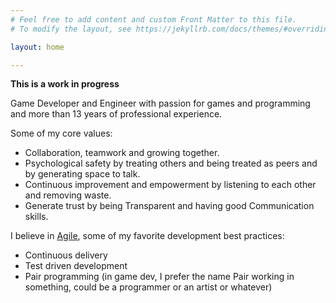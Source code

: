 ```yaml
---
# Feel free to add content and custom Front Matter to this file.
# To modify the layout, see https://jekyllrb.com/docs/themes/#overriding-theme-defaults

layout: home

---
```


**This is a work in progress**

<!-- The idea here is to show who am I and what I stand for in terms of game development and engineering and what are my main skills -->

Game Developer and Engineer with passion for games and programming and more than 13 years of professional experience.

Some of my core values:

* Collaboration, teamwork and growing together.
* Psychological safety by treating others and being treated as peers and by generating space to talk.
* Continuous improvement and empowerment by listening to each other and removing waste.
* Generate trust by being Transparent and having good Communication skills.

<!-- 
My skills

* Focus
* Analytic
* Hard work
-->

I believe in [Agile](http://agilemanifesto.org/), some of my favorite development best practices:

* Continuous delivery
* Test driven development
* Pair programming (in game dev, I prefer the name Pair working in something, could be a programmer or an artist or whatever)